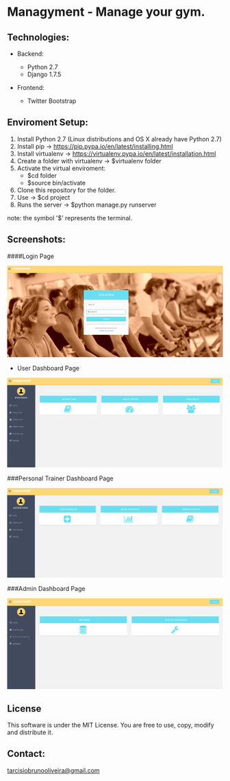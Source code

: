 # Managyment - Manage your gym.

Technologies:
------------
  - Backend:
    - Python 2.7
    - Django 1.7.5
  
  - Frontend:
    - Twitter Bootstrap
    
Enviroment Setup:
------------
  1. Install Python 2.7 (Linux distributions and OS X already have Python 2.7)
  2. Install pip -> https://pip.pypa.io/en/latest/installing.html
  3. Install virtualenv -> https://virtualenv.pypa.io/en/latest/installation.html
  4. Create a folder with virtualenv -> $virtualenv folder
  5. Activate the virtual enviroment: 
      - $cd folder
      - $source bin/activate
  6. Clone this repository for the folder.
  7. Use -> $cd project
  8. Runs the server -> $python manage.py runserver

note: the symbol '$' represents the terminal.

Screenshots:
------------
####Login Page
  
![alt text](screenshots/login.png "Login page")

  - User Dashboard Page
  
![alt text](screenshots/normal-user.png "User Dashboard Page")

###Personal Trainer Dashboard Page
  
![alt text](screenshots/personal-trainer.png "Personal Trainer Dashboard Page")

###Admin Dashboard Page
  
![alt text](screenshots/admin.png "Admin Dashboard Page")

License
------------

This software is under the MIT License. You are free to use, copy, modify and distribute it.

Contact:
------------

tarcisiobrunooliveira@gmail.com


